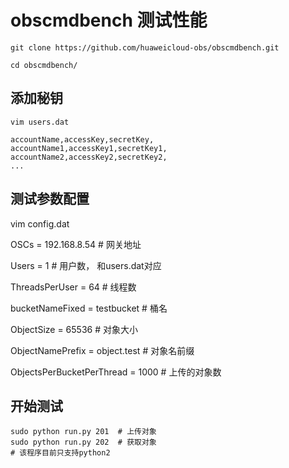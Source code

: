 # obscmdbench 测试性能

```shell
git clone https://github.com/huaweicloud-obs/obscmdbench.git
```

```shell
cd obscmdbench/
```

## 添加秘钥

```shell 
vim users.dat
```

```shell
accountName,accessKey,secretKey,
accountName1,accessKey1,secretKey1,
accountName2,accessKey2,secretKey2,
...
```



## 测试参数配置

vim config.dat

OSCs = 192.168.8.54   # 网关地址

Users = 1   # 用户数， 和users.dat对应

ThreadsPerUser = 64   # 线程数

bucketNameFixed = testbucket   # 桶名

ObjectSize = 65536  # 对象大小

 ObjectNamePrefix = object.test   # 对象名前缀

ObjectsPerBucketPerThread = 1000  # 上传的对象数

## 开始测试

```shell
sudo python run.py 201  # 上传对象
sudo python run.py 202  # 获取对象
# 该程序目前只支持python2
```

